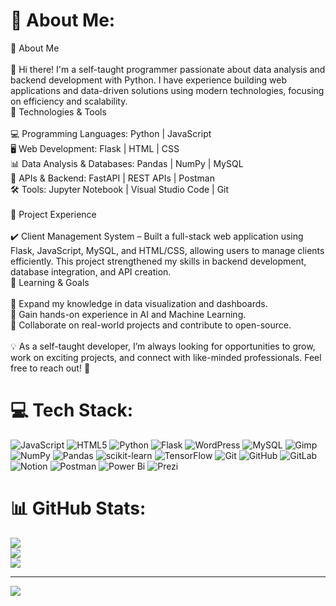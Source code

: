 # 💫 About Me:
🚀 About Me<br><br>👋 Hi there! I'm a self-taught programmer passionate about data analysis and backend development with Python. I have experience building web applications and data-driven solutions using modern technologies, focusing on efficiency and scalability.<br>🔧 Technologies & Tools<br><br>    💻 Programming Languages: Python | JavaScript<br>    🖥️ Web Development: Flask | HTML | CSS<br>    📊 Data Analysis & Databases: Pandas | NumPy | MySQL<br>    🔗 APIs & Backend: FastAPI | REST APIs | Postman<br>    🛠️ Tools: Jupyter Notebook | Visual Studio Code | Git<br><br>📂 Project Experience<br><br>✔️ Client Management System – Built a full-stack web application using Flask, JavaScript, MySQL, and HTML/CSS, allowing users to manage clients efficiently. This project strengthened my skills in backend development, database integration, and API creation.<br>🌱 Learning & Goals<br><br>🎯 Expand my knowledge in data visualization and dashboards.<br>🎯 Gain hands-on experience in AI and Machine Learning.<br>🎯 Collaborate on real-world projects and contribute to open-source.<br><br>💡 As a self-taught developer, I’m always looking for opportunities to grow, work on exciting projects, and connect with like-minded professionals. Feel free to reach out! 🚀


# 💻 Tech Stack:
![JavaScript](https://img.shields.io/badge/javascript-%23323330.svg?style=for-the-badge&logo=javascript&logoColor=%23F7DF1E) ![HTML5](https://img.shields.io/badge/html5-%23E34F26.svg?style=for-the-badge&logo=html5&logoColor=white) ![Python](https://img.shields.io/badge/python-3670A0?style=for-the-badge&logo=python&logoColor=ffdd54) ![Flask](https://img.shields.io/badge/flask-%23000.svg?style=for-the-badge&logo=flask&logoColor=white) ![WordPress](https://img.shields.io/badge/WordPress-%23117AC9.svg?style=for-the-badge&logo=WordPress&logoColor=white) ![MySQL](https://img.shields.io/badge/mysql-4479A1.svg?style=for-the-badge&logo=mysql&logoColor=white) ![Gimp](https://img.shields.io/badge/Gimp-657D8B?style=for-the-badge&logo=gimp&logoColor=FFFFFF) ![NumPy](https://img.shields.io/badge/numpy-%23013243.svg?style=for-the-badge&logo=numpy&logoColor=white) ![Pandas](https://img.shields.io/badge/pandas-%23150458.svg?style=for-the-badge&logo=pandas&logoColor=white) ![scikit-learn](https://img.shields.io/badge/scikit--learn-%23F7931E.svg?style=for-the-badge&logo=scikit-learn&logoColor=white) ![TensorFlow](https://img.shields.io/badge/TensorFlow-%23FF6F00.svg?style=for-the-badge&logo=TensorFlow&logoColor=white) ![Git](https://img.shields.io/badge/git-%23F05033.svg?style=for-the-badge&logo=git&logoColor=white) ![GitHub](https://img.shields.io/badge/github-%23121011.svg?style=for-the-badge&logo=github&logoColor=white) ![GitLab](https://img.shields.io/badge/gitlab-%23181717.svg?style=for-the-badge&logo=gitlab&logoColor=white) ![Notion](https://img.shields.io/badge/Notion-%23000000.svg?style=for-the-badge&logo=notion&logoColor=white) ![Postman](https://img.shields.io/badge/Postman-FF6C37?style=for-the-badge&logo=postman&logoColor=white) ![Power Bi](https://img.shields.io/badge/power_bi-F2C811?style=for-the-badge&logo=powerbi&logoColor=black) ![Prezi](https://img.shields.io/badge/Prezi-%23000000.svg?style=for-the-badge&logo=Prezi&logoColor=white)
# 📊 GitHub Stats:
![](https://github-readme-stats.vercel.app/api?username=Blue-Jacket&theme=blue_navy&hide_border=false&include_all_commits=false&count_private=false)<br/>
![](https://github-readme-streak-stats.herokuapp.com/?user=Blue-Jacket&theme=blue_navy&hide_border=false)<br/>
![](https://github-readme-stats.vercel.app/api/top-langs/?username=Blue-Jacket&theme=blue_navy&hide_border=false&include_all_commits=false&count_private=false&layout=compact)

---
[![](https://visitcount.itsvg.in/api?id=Blue-Jacket&icon=0&color=0)](https://visitcount.itsvg.in)

<!-- Proudly created with GPRM ( https://gprm.itsvg.in ) -->
